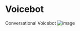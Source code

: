 # Voicebot
Conversational Voicebot
![image](https://github.com/user-attachments/assets/97466235-9615-46cc-af2f-789594535f20)
